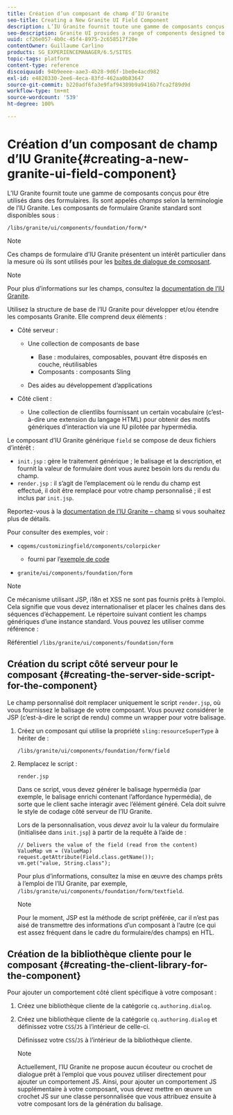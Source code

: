 ```yaml
---
title: Création d’un composant de champ d’IU Granite
seo-title: Creating a New Granite UI Field Component
description: L’IU Granite fournit toute une gamme de composants conçus pour être utilisés dans des formulaires, appelés champs.
seo-description: Granite UI provides a range of components designed to be used in forms, called fields
uuid: cf26e057-4b0c-45f4-8975-2c658517f20e
contentOwner: Guillaume Carlino
products: SG_EXPERIENCEMANAGER/6.5/SITES
topic-tags: platform
content-type: reference
discoiquuid: 94b9eeee-aae3-4b28-9d6f-1be0e4acd982
exl-id: e4820330-2ee6-4eca-83fd-462aa0b83647
source-git-commit: b220adf6fa3e9faf94389b9a9416b7fca2f89d9d
workflow-type: tm+mt
source-wordcount: '539'
ht-degree: 100%

---
```


# Création d’un composant de champ d’IU Granite{#creating-a-new-granite-ui-field-component}

L’IU Granite fournit toute une gamme de composants conçus pour être utilisés dans des formulaires. Ils sont appelés *champs* selon la terminologie de l’IU Granite. Les composants de formulaire Granite standard sont disponibles sous :

`/libs/granite/ui/components/foundation/form/*`

>[!NOTE]
>
>Ces champs de formulaire d’IU Granite présentent un intérêt particulier dans la mesure où ils sont utilisés pour les [boîtes de dialogue de composant](/help/sites-developing/developing-components.md).

>[!NOTE]
>
>Pour plus d’informations sur les champs, consultez la [documentation de l’IU Granite](https://helpx.adobe.com/experience-manager/6-5/sites/developing/using/reference-materials/granite-ui/api/index.html).

Utilisez la structure de base de l’IU Granite pour développer et/ou étendre les composants Granite. Elle comprend deux éléments :

* Côté serveur :

   * Une collection de composants de base

      * Base : modulaires, composables, pouvant être disposés en couche, réutilisables
      * Composants : composants Sling
   * Des aides au développement d’applications


* Côté client :

   * Une collection de clientlibs fournissant un certain vocabulaire (c’est-à-dire une extension du langage HTML) pour obtenir des motifs génériques d’interaction via une IU pilotée par hypermédia.

Le composant d’IU Granite générique `field` se compose de deux fichiers d’intérêt :

* `init.jsp` : gère le traitement générique ; le balisage et la description, et fournit la valeur de formulaire dont vous aurez besoin lors du rendu du champ.
* `render.jsp` : il s’agit de l’emplacement où le rendu du champ est effectué, il doit être remplacé pour votre champ personnalisé ; il est inclus par `init.jsp`.

Reportez-vous à la [documentation de l’IU Granite – champ](https://helpx.adobe.com/fr/experience-manager/6-5/sites/developing/using/reference-materials/granite-ui/api/jcr_root/libs/granite/ui/components/foundation/form/field/index.html) si vous souhaitez plus de détails.

Pour consulter des exemples, voir :

* `cqgems/customizingfield/components/colorpicker`

   * fourni par l’[exemple de code](/help/sites-developing/developing-components-samples.md#code-sample-how-to-customize-dialog-fields)

* `granite/ui/components/foundation/form`

>[!NOTE]
>
>Ce mécanisme utilisant JSP, i18n et XSS ne sont pas fournis prêts à l’emploi. Cela signifie que vous devez internationaliser et placer les chaînes dans des séquences d’échappement. Le répertoire suivant contient les champs génériques d’une instance standard. Vous pouvez les utiliser comme référence :
>
>Référentiel `/libs/granite/ui/components/foundation/form`

## Création du script côté serveur pour le composant {#creating-the-server-side-script-for-the-component}

Le champ personnalisé doit remplacer uniquement le script `render.jsp`, où vous fournissez le balisage de votre composant. Vous pouvez considérer le JSP (c’est-à-dire le script de rendu) comme un wrapper pour votre balisage.

1. Créez un composant qui utilise la propriété `sling:resourceSuperType` à hériter de :

   `/libs/granite/ui/components/foundation/form/field`

1. Remplacez le script :

   `render.jsp`

   Dans ce script, vous devez générer le balisage hypermédia (par exemple, le balisage enrichi contenant l’affordance hypermédia), de sorte que le client sache interagir avec l’élément généré. Cela doit suivre le style de codage côté serveur de l’IU Granite.

   Lors de la personnalisation, vous *devez* avoir lu la valeur du formulaire (initialisée dans `init.jsp`) à partir de la requête à l’aide de :

   ```
   // Delivers the value of the field (read from the content)
   ValueMap vm = (ValueMap) request.getAttribute(Field.class.getName());
   vm.get("value, String.class");
   ```

   Pour plus d’informations, consultez la mise en œuvre des champs prêts à l’emploi de l’IU Granite, par exemple, `/libs/granite/ui/components/foundation/form/textfield`.

   >[!NOTE]
   >
   >Pour le moment, JSP est la méthode de script préférée, car il n’est pas aisé de transmettre des informations d’un composant à l’autre (ce qui est assez fréquent dans le cadre du formulaire/des champs) en HTL.

## Création de la bibliothèque cliente pour le composant {#creating-the-client-library-for-the-component}

Pour ajouter un comportement côté client spécifique à votre composant :

1. Créez une bibliothèque cliente de la catégorie `cq.authoring.dialog`.
1. Créez une bibliothèque cliente de la catégorie `cq.authoring.dialog` et définissez votre `CSS`/`JS` à l’intérieur de celle-ci.

   Définissez votre `CSS`/`JS` à l’intérieur de la bibliothèque cliente.

   >[!NOTE]
   >
   >Actuellement, l’IU Granite ne propose aucun écouteur ou crochet de dialogue prêt à l’emploi que vous pouvez utiliser directement pour ajouter un comportement JS. Ainsi, pour ajouter un comportement JS supplémentaire à votre composant, vous devez mettre en œuvre un crochet JS sur une classe personnalisée que vous attribuez ensuite à votre composant lors de la génération du balisage.
